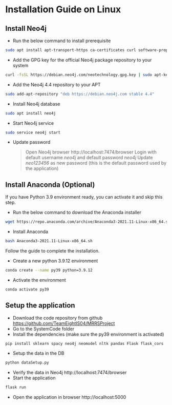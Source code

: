 # Installation Guide on Linux

## Install Neo4j

- Run the below command to install prerequisite

```bash
sudo apt install apt-transport-https ca-certificates curl software-properties-common
```

- Add the GPG key for the official Neo4j package repository to your system

```bash
curl -fsSL https://debian.neo4j.com/neotechnology.gpg.key | sudo apt-key add -
```

- Add the Neo4j 4.4 repository to your APT

```bash
sudo add-apt-repository "deb https://debian.neo4j.com stable 4.4"
```

- Install Neo4j database

```bash
sudo apt install neo4j
```

- Start Neo4j service

```bash
sudo service neo4j start
```

- Update password
  > Open Neo4j browser http://localhost:7474/browser
  > Login with default username _neo4j_ and default password _neo4j_
  > Update _neo123456_ as new password
  > (this is the default password used by the application)

## Install Anaconda (Optional)

If you have Python 3.9 environment ready, you can activate it and skip this step.

- Run the below command to download the Anaconda installer

```bash
wget https://repo.anaconda.com/archive/Anaconda3-2021.11-Linux-x86_64.sh
```

- Install Anaconda

```bash
bash Anaconda3-2021.11-Linux-x86_64.sh
```

Follow the guide to complete the installation.

- Create a new python 3.9.12 environment

```bash
conda create --name py39 python=3.9.12
```

- Activate the environment

```bash
conda activate py39
```

## Setup the application

- Download the code repository from github https://github.com/TeamEightIS04/MRRSProject
- Go to the SystemCode folder
- Install the dependencies (make sure the py39 environment is activated)

```bash
pip install sklearn spacy neo4j neomodel nltk pandas Flask flask_cors
```

- Setup the data in the DB

```bash
python dataSetup.py
```

- Verify the data in Neo4j http://localhost:7474/browser
- Start the application

```bash
flask run
```

- Open the application in browser http://localhost:5000
